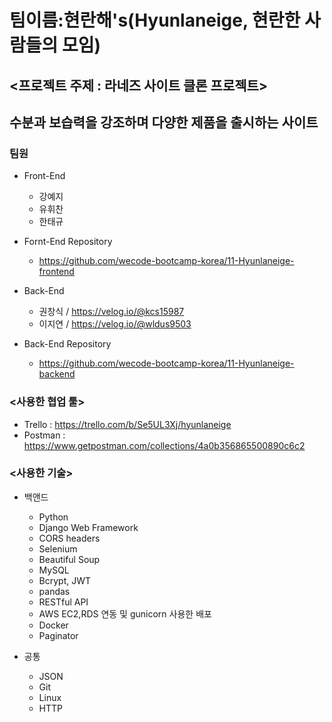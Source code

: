 
# 팀이름:현란해's(Hyunlaneige, 현란한 사람들의 모임)


## <프로젝트 주제 : 라네즈 사이트 클론 프로젝트>


## 수분과 보습력을 강조하며 다양한 제품을 출시하는 사이트

### 팀원
  - Front-End
    - 강예지
    - 유휘찬
    - 한태규

  - Fornt-End Repository
    - https://github.com/wecode-bootcamp-korea/11-Hyunlaneige-frontend

  - Back-End
    - 권창식 / https://velog.io/@kcs15987
    - 이지연 / https://velog.io/@wldus9503
  
  - Back-End Repository
    - https://github.com/wecode-bootcamp-korea/11-Hyunlaneige-backend

### <사용한 협업 툴>
- Trello : https://trello.com/b/Se5UL3Xj/hyunlaneige
- Postman : https://www.getpostman.com/collections/4a0b356865500890c6c2

### <사용한 기술>
- 백앤드
  - Python
  - Django Web Framework
  - CORS headers
  - Selenium
  - Beautiful Soup
  - MySQL
  - Bcrypt, JWT
  - pandas
  - RESTful API
  - AWS EC2,RDS 연동 및 gunicorn 사용한 배포
  - Docker
  - Paginator

- 공통
  - JSON
  - Git
  - Linux
  - HTTP

